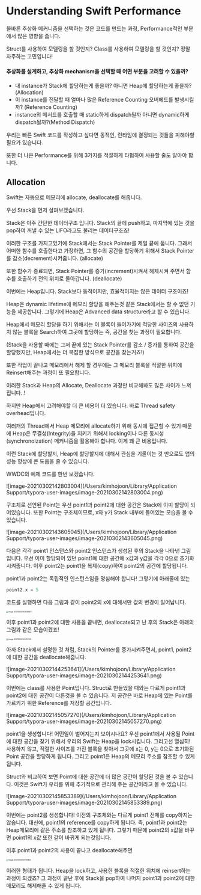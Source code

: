 # Understanding Swift Performance

올바른 추상화 메커니즘을 선택하는 것은 코드를 만드는 과정, Performance적인 부분에서 많은 영향을 줍니다.

Struct를 사용하여 모델링을 할 것인지? Class를 사용하여 모델링을 할 것인지? 정말 자주하는 고민입니다!



#### 추상화를 설계하고, 추상화 mechanism을 선택할 때 어떤 부분을 고려할 수 있을까?

- 내 instance가 Stack에 할당하는게 좋을까? 아니면 Heap에 할당하는게 좋을까? (Allocation)
- 이 instance를 전달할 때 얼마나 많은 Reference Counting 오버헤드를 발생시킬까? (Reference Counting)
- instance의 메서드를 호출할 때 static하게 dispatch될까 아니면 dynamic하게 dispatch될까?(Method Dispatch)

우리는 빠른 Swift 코드를 작성하고 싶다면 동적인, 런타임에 결정되는 것들을 피해야할 필요가 있습니다. 

또한 더 나은 Performance를 위해 3가지를 적절하게 타협하여 사용할 줄도 알아야 합니다.



## Allocation

Swift는 자동으로 메모리에 allocate, deallocate를 해줍니다. 

우선 Stack을 먼저 살펴보겠습니다. 

Stack은 아주 간단한 데이터구조 입니다. Stack의 끝에 push하고, 마지막에 있는 것을 pop하여 꺼낼 수 있는 LIFO라고도 불리는 데이터구조죠!

이러한 구조를 가지고있기에 Stack에서는 Stack Pointer를 제일 끝에 둡니다. 그래서 어떠한 함수를 호출한다고 가정하면, 그 함수의 공간을 할당하기 위해서 Stack Pointer를 감소(decrement)시켜줍니다. (allocate)

또한 함수가 종료되면, Stack Pointer를 증가(increment)시켜서 해제시켜 주면서 함수를 호출하기 전의 위치로 돌아갑니다. (deallocate)

이번에는 Heap입니다. Stack보다 동적이지만, 효율적이지는 않은 데이터 구조이죠!

Heap은 dynamic lifetime에 메모리 할당을 해주는것 같은 Stack에서는 할 수 없던 기능을 제공합니다. 그렇기에 Heap은 Advanced data structure라고 할 수 있습니다. 

Heap에서 메모리 할당을 하기 위해서는 이 블록이 들어가기에 적당한 사이즈의 사용하지 않는 블록을 Search하여 그곳에 할당하는 즉, 공간을 찾는 과정이 필요합니다. 

(Stack을 사용할 때에는 그저 끝에 있는 Stack Pointer를 감소 / 증가를 통하여 공간을 할당했지만, Heap에서는 더 복잡한 방식으로 공간을 찾는거죠!)

또한 작업이 끝나고 메모리에서 해제 할 경우에는 그 메모리 블록을 적절한 위치에 Reinsert해주는 과정이 또 필요합니다. 

이러한 Stack과 Heap의 Allocate, Deallocate 과정만 비교해봐도 많은 차이가 느껴집니다..!

하지만 Heap에서 고려해야할 더 큰 비용이 더 있습니다. 바로 Thread safety overhead입니다.

여러개의 Thread에서 Heap 메모리에 allocate하기 위해 동시에 접근할 수 있기 때문에 Heap은 무결성(Integrity)을 지키기 위해서 locking이나 다른 동시성(synchronoization) 메커니즘을 활용해야 합니다. 이게 꽤 큰 비용입니다. 

이런 Stack에 할당할지, Heap에 할당할지에 대해서 관심을 기울이는 것 만으로도 앱의 성능 향상에 큰 도움을 줄 수 있습니다. 



WWDC의 예제 코드를 한번 보겠습니다. 

![image-20210302142803004](/Users/kimhojoon/Library/Application Support/typora-user-images/image-20210302142803004.png)

구조체로 선언된 Point는 우선 point1과 point2에 대한 공간은 Stack에 이미 할당이 되어있습니다. 또한 Point는 구조체이므로, x와 y가 Stack 내부에 들어있는 모습을 볼 수 있습니다. 



![image-20210302143605045](/Users/kimhojoon/Library/Application Support/typora-user-images/image-20210302143605045.png)

다음은 각각 point1 인스턴스와 point2 인스턴스가 생성된 후의 Stack을 나타낸 그림입니다. 우선 이미 할당되어 있던 point1에 대한 공간에 x값과 y값을 각각 0으로 초기화 시켜줍니다. 이후 point2는 point1을 복제(copy)하여 point2의 공간에 할당됩니다. 

point1과 point2는 독립적인 인스턴스임을 명심해야 합니다! 그렇기에 아래줄에 있는 

```swift
point2.x = 5
```

코드를 실행하면 다음 그림과 같이 point2의 x에 대해서만 값의 변경이 일어납니다. 

<img src="/Users/kimhojoon/Library/Application Support/typora-user-images/image-20210302143839067.png" alt="image-20210302143839067" style="zoom:33%;" />

이후 point1과 point2에 대한 사용을 끝내면, deallocate되고 난 후의 Stack은 아래의 그림과 같은 모습이겠죠!

<img src="/Users/kimhojoon/Library/Application Support/typora-user-images/image-20210302144057305.png" alt="image-20210302144057305" style="zoom:33%;" />

아까 Stack에서 설명한 것 처럼, Stack의 Pointer를 증가시켜주면서, point1, point2에 대한 공간을 deallocate해줍니다. 

![image-20210302144253641](/Users/kimhojoon/Library/Application Support/typora-user-images/image-20210302144253641.png)

이번에는 class를 사용한 Point입니다. Struct로 만들었을 때와는 다르게 point1과 point2에 대한 공간이 다른것을 볼 수 있습니다. 저 공간은 바로 Heap에 있는 Point를 가르키기 위한 Reference를 저장할 공간입니다. 

![image-20210302145057270](/Users/kimhojoon/Library/Application Support/typora-user-images/image-20210302145057270.png)

point1을 생성합니다! 어떤일이 벌어지는지 보이시나요? 우선 point1에서 사용될 Point에 대한 공간을 찾기 위해서 우리의 Swift는 Heap을 lock시킵니다. 그리고선 열심히! 사용하지 않고, 적절한 사이즈를 가진 블록을 찾아서 그곳에 x는 0, y는 0으로 초기화된 Point 공간을 할당하게 됩니다. 그리고 point1은 Heap의 메모리 주소를 참조할 수 있게 됩니다. 

Struct와 비교하여 보면 Point에 대한 공간에 더 많은 공간이 할당된 것을 볼 수 있습니다. 이것은 Swift가 우리를 위해 추가적으로 관리해 주는 공간이라고 볼 수 있습니다. 

![image-20210302145853389](/Users/kimhojoon/Library/Application Support/typora-user-images/image-20210302145853389.png)

이번에는 point2를 생성합니다! 이전의 구조체와는 다르게 point1 전체를 copy하지는 않습니다. 대신에, point1의 reference를 copy하게 됩니다. 즉, point1과 point2는 Heap메모리에 같은 주소를 참조하고 있게 됩니다. 그렇기 때문에 point2의 x값을 바꾸면 point1의 x값 또한 같이 바뀌게 되는것입니다. 

이후 point1과 point2의 사용이 끝나고 deallocate해주면

<img src="/Users/kimhojoon/Library/Application Support/typora-user-images/image-20210302150145833.png" alt="image-20210302150145833" style="zoom:33%;" />

이러한 형태가 됩니다. Heap을 lock하고, 사용한 블록을 적절한 위치에 reinsert하는 과정이 되겠죠? 그 과정이 끝난 후에 Stack을 pop하여 나머지 point1과 point2에 대한 메모리도 해제해줄 수 있게 됩니다. 